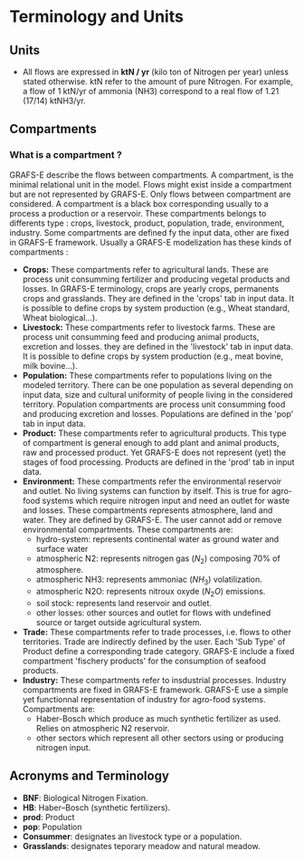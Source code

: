 # Terminology and Units

## Units
- All flows are expressed in **ktN / yr** (kilo ton of Nitrogen per year) unless stated otherwise. ktN refer to the amount of pure Nitrogen. For example, a flow of 1 ktN/yr of ammonia (NH3) correspond to a real flow of 1.21 (17/14) ktNH3/yr.

## Compartments

### What is a compartment ?

GRAFS-E describe the flows between compartments. A compartment, is the minimal relational unit in the model. Flows might exist inside a compartment but are not represented by GRAFS-E. Only flows between compartment are considered. A compartment is a black box corresponding usually to a process a production or a reservoir.
These compartments belongs to differents type : crops, livestock, product, population, trade, environment, industry. Some compartments are defined fy the input data, other are fixed in GRAFS-E framework. Usually a GRAFS-E modelization has these kinds of compartments : 

- **Crops:** These compartments refer to agricultural lands. These are process unit consumming fertilizer and producing vegetal products and losses. In GRAFS-E terminology, crops are yearly crops, permanents crops and grasslands. They are defined in the 'crops' tab in input data. It is possible to define crops by system production (e.g., Wheat standard, Wheat biological...).
- **Livestock:** These compartments refer to livestock farms. These are process unit consumming feed and producing animal products, excretion and losses. they are defined in the 'livestock' tab in input data. It is possible to define crops by system production (e.g., meat bovine, milk bovine...).
- **Population:** These compartments refer to populations living on the modeled territory. There can be one population as several depending on input data, size and cultural uniformity of people living in the considered territory. Population compartments are process unit consumming food and producing excretion and losses. Populations are defined in the 'pop' tab in input data.
- **Product:** These compartments refer to agricultural products. This type of compartment is general enough to add plant and animal products, raw and processed product. Yet GRAFS-E does not represent (yet) the stages of food processing. Products are defined in the 'prod' tab in input data.
- **Environment:** These compartments refer the environmental reservoir and outlet. No living systems can function by itself. This is true for agro-food systems which require nitrogen input and need an outlet for waste and losses. These compartments represents atmosphere, land and water. They are defined by GRAFS-E. The user cannot add or remove environmental compartments. These compartments are:
    - hydro-system: represents continental water as ground water and surface water
    - atmospheric N2: represents nitrogen gas ($N_2$) composing 70% of atmosphere.
    - atmospheric NH3: represents ammoniac ($NH_3$) volatilization.
    -  atmospheric N2O: represents nitroux oxyde ($N_2O$) emissions.
    - soil stock: represents land reservoir and outlet.
    - other losses: other sources and outlet for flows with undefined source or target outside agricultural system.
- **Trade:** These compartments refer to trade processes, i.e. flows to other territories. Trade are indirectly defined by the user. Each 'Sub Type' of Product define a corresponding trade category. GRAFS-E include a fixed compartment 'fischery products' for the consumption of seafood products.
- **Industry:** These compartments refer to insdustrial processes. Industry compartments are fixed in GRAFS-E framework. GRAFS-E use a simple yet functionnal representation of industry for agro-food systems. Compartments are:
    - Haber-Bosch which produce as much synthetic fertilizer as used. Relies on atmospheric N2 reservoir.
    - other sectors which represent all other sectors using or producing nitrogen input.

## Acronyms and Terminology
- **BNF**: Biological Nitrogen Fixation.
- **HB**: Haber–Bosch (synthetic fertilizers).
- **prod**: Product
- **pop**: Population
- **Consummer**: designates an livestock type or a population.
- **Grasslands**: designates teporary meadow and natural meadow.